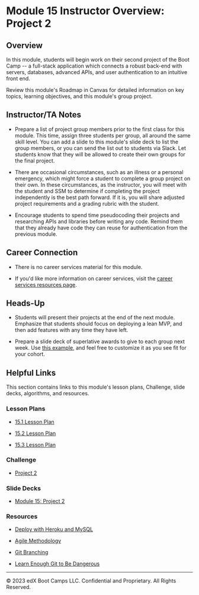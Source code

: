 # Module 15 Instructor Overview: Project 2

## Overview

In this module, students will begin work on their second project of the Boot Camp -- a full-stack application which connects a robust back-end with servers, databases, advanced APIs, and user authentication to an intuitive front end.

Review this module's Roadmap in Canvas for detailed information on key topics, learning objectives, and this module's group project.

## Instructor/TA Notes

* Prepare a list of project group members prior to the first class for this module. This time, assign three students per group, all around the same skill level. You can add a slide to this module's slide deck to list the group members, or you can send the list out to students via Slack. Let students know that they will be allowed to create their own groups for the final project.

* There are occasional circumstances, such as an illness or a personal emergency, which might force a student to complete a group project on their own. In these circumstances, as the instructor, you will meet with the student and SSM to determine if completing the project independently is the best path forward. If it is, you will share adjusted project requirements and a grading rubric with the student.

* Encourage students to spend time pseudocoding their projects and researching APIs and libraries before writing any code. Remind them that they already have code they can reuse for authentication from the previous module.

## Career Connection

* There is no career services material for this module.

* If you'd like more information on career services, visit the [career services resources page](https://careernetwork.2u.com/?utm_medium=Academics&utm_source=boot_camp/).

## Heads-Up

* Students will present their projects at the end of the next module. Emphasize that students should focus on deploying a lean MVP, and then add features with any time they have left.

* Prepare a slide deck of superlative awards to give to each group next week. Use [this example](https://docs.google.com/presentation/d/1QlPJhHnHvLLtKheKl4opm7tibkjjALZeAzwVvZdJDO0/edit?usp=sharing), and feel free to customize it as you see fit for your cohort.

## Helpful Links

This section contains links to this module's lesson plans, Challenge, slide decks, algorithms, and resources.

### Lesson Plans

  * [15.1 Lesson Plan](./01-Day/15.1-LESSON-PLAN.md)

  * [15.2 Lesson Plan](./02-Day/15.2-LESSON-PLAN.md)

  * [15.3 Lesson Plan](./03-Day/15.3-LESSON-PLAN.md)

### Challenge

  * [Project 2](../../../01-Class-Content/16-Project-2-Contd/02-Challenge)

### Slide Decks

  * [Module 15: Project 2](https://docs.google.com/presentation/d/1yIYYYI9UAmr8LE8owcGIGKo6Rdx6t1MsXoqp4vgwZ3s/edit?usp=sharing)

### Resources

* [Deploy with Heroku and MySQL](https://coding-boot-camp.github.io/full-stack/heroku/deploy-with-heroku-and-mysql)

* [Agile Methodology](https://en.wikipedia.org/wiki/Agile_software_development)

* [Git Branching](https://git-scm.com/book/en/v2/Git-Branching-Branching-Workflows)

* [Learn Enough Git to Be Dangerous](https://www.learnenough.com/git-tutorial/getting_started)

---
© 2023 edX Boot Camps LLC. Confidential and Proprietary. All Rights Reserved.
